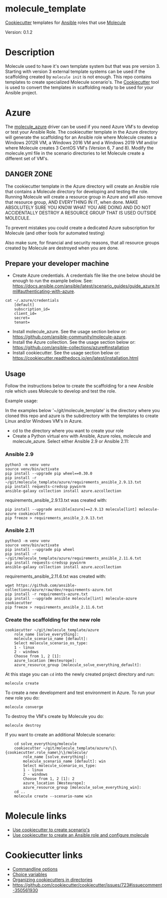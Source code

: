 # molecule_template
[Cookiecutter](https://cookiecutter.readthedocs.io) templates for [Ansible](https://docs.ansible.com/) roles that use [Molecule](https://molecule.readthedocs.io/) 

Version: 0.1.2

# Description

Molecule used to have it's own template system but that was pre version 3. Starting with version 3 external template systems can be used if the scaffolding created by ```molecule init``` is not enough. This repo contains templates to create specialized Molecule scenario's. The [Cookiecutter](https://cookiecutter.readthedocs.io) tool is used to convert the templates in scaffolding ready to be used for your Ansible project.

# Azure

The [molecule_azure](https://github.com/ansible-community/molecule-azure) driver can be used if you need Azure VM's to develop or test your Ansible Role. The cookiecutter template in the Azure directory will generate the scaffolding for an Ansible role where Molecule creates a Windows 2012R VM, a Windows 2016 VM and a Windows 2019 VM and/or where Molecule creates 3 CentOS VM's (Version 6, 7 and 8). Modify the molecule.yml file in the scenario directories to let Molecule create a different set of VM's.

## DANGER ZONE

The cookiecutter template in the Azure directory will create an Ansible role that contains a Molecule directory for developing and testing the role. Running Molecule will create a resource group in Azure and will also remove that resource group, AND EVERYTHING IN IT, when done. MAKE ABSOLUTELY SURE YOU KNOW WHAT YOU ARE DOING AND DO NOT ACCIDENTALLY DESTROY A RESOURCE GROUP THAT IS USED OUTSIDE MOLECULE.

To prevent mistakes you could create a dedicated Azure subscription for Molecule (and other tools for automated testing)

Also make sure, for financial and security reasons, that all resource groups created by Molecule are destroyed when you are done. 

## Prepare your developer machine

* Create Azure credentials. A credentials file like the one below should be enough to run the example below. See: https://docs.ansible.com/ansible/latest/scenario_guides/guide_azure.html#authenticating-with-azure. 
```
cat ~/.azure/credentials 
    [default]
    subscription_id=
    client_id=
    secret=
    tenant=
```

* Install molecule_azure. See the usage section below or: https://github.com/ansible-community/molecule-azure.
* Install the Azure collection. See the usage section below or: https://github.com/ansible-collections/azure#installation
* Install cookiecutter. See the usage section below or: https://cookiecutter.readthedocs.io/en/latest/installation.html

## Usage

Follow the instructions below to create the scaffolding for a new Ansible role which uses Molecule to develop and test the role.


Example usage:

In the examples below '~/git/molecule_template' is the directory where you cloned this repo and azure is the subdirectory with the templates to create Linux and/or Windows VM's in Azure.


* cd to the directory where you want to create your role
* Create a Python virtual env with Ansible, Azure roles, molecule and molecule_azure. Select either Ansible 2.9 or Ansible 2.11:

### Ansible 2.9 
```
python3 -m venv venv
source venv/bin/activate
pip install --upgrade pip wheel==0.30.0
pip install -r ~/git/molecule_template/azure/requirements_ansible_2.9.13.txt
pip install requests-credssp pywinrm
ansible-galaxy collection install azure.azcollection
```

requirements_ansible_2.9.13.txt was created with:
```
pip install --upgrade ansible[azure]==2.9.13 molecule[lint] molecule-azure cookiecutter
pip freeze > requirements_ansible_2.9.13.txt
```  

### Ansible 2.11 

```
python3 -m venv venv
source venv/bin/activate
pip install --upgrade pip wheel
pip install -r ~/git/molecule_template/azure/requirements_ansible_2.11.6.txt
pip install requests-credssp pywinrm
ansible-galaxy collection install azure.azcollection
```
requirements_ansible_2.11.6.txt was created with:

```
wget https://github.com/ansible-collections/azure/raw/dev/requirements-azure.txt
pip install -r requirements-azure.txt
pip install --upgrade ansible molecule[lint] molecule-azure cookiecutter
pip freeze > requirements_ansible_2.11.6.txt
```
### Create the scaffolding for the new role

```
cookiecutter ~/git/molecule_template/azure
    role_name [solve_everything]: 
    molecule_scenario_name [default]: 
    Select molecule_scenario_os_type:
    1 - linux
    2 - windows
    Choose from 1, 2 [1]: 
    azure_location [Westeurope]: 
    azure_resource_group [molecule_solve_everything_default]: 
```
At this stage you can ```cd``` into the newly created project directory and run:

    molecule create   

To create a new development and test environment in Azure.  To run your new role you do:

    molecule converge

To destroy the VM's create by Molecule you do:

    molecule destroy

If you want to create an additional Molecule scenario:
```
    cd solve_everything/molecule
    cookiecutter ~/git/molecule_template/azure/\{\{cookiecutter.role_name\}\}/molecule/
        role_name [solve_everything]:
        molecule_scenario_name [default]: win
        Select molecule_scenario_os_type:
        1 - linux
        2 - windows
        Choose from 1, 2 [1]: 2
        azure_location [Westeurope]: 
        azure_resource_group [molecule_solve_everything_win]: 
    cd ..
    molecule create --scenario-name win
```

# Molecule links
* [Use cookiecutter to create scenario's](https://github.com/rocknsm/molecule-cookiecutter-vsphere)
* [Use cookiecutter to create an Ansible role and configure molecule](https://github.com/retr0h/cookiecutter-molecule)

# Cookiecutter links
* [Commandline options](https://cookiecutter.readthedocs.io/en/1.7.2/usage.html)
* [Choice variables](https://cookiecutter.readthedocs.io/en/latest/advanced/choice_variables.html)
* [Organizing cookiecutters in directories](https://cookiecutter.readthedocs.io/en/1.7.2/advanced/directories.html#organizing-cookiecutters-in-directories-1-7)
* https://github.com/cookiecutter/cookiecutter/issues/723#issuecomment-350561930

